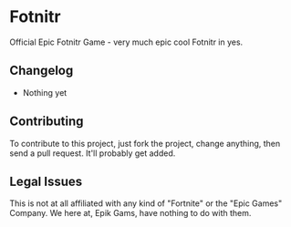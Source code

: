 # Fotnitr
Official Epic Fotnitr Game - very much epic cool Fotnitr in yes.

## Changelog

- Nothing yet

## Contributing

To contribute to this project, just fork the project, change anything, then send a pull request. It'll probably get added.

## Legal Issues

This is not at all affiliated with any kind of "Fortnite" or the "Epic Games" Company. We here at, Epik Gams, have nothing to do with them.
